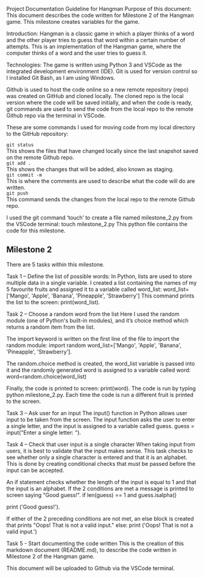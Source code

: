 Project Documentation Guideline for Hangman
Purpose of this document:
This document describes the code written for Milestone 2 of the Hangman game. This milestone creates variables for the game.

Introduction:
Hangman is a classic game in which a player thinks of a word and the other player tries to guess that word within a certain number of attempts.
This is an implementation of the Hangman game, where the computer thinks of a word and the user tries to guess it.

Technologies:
The game is written using Python 3 and VSCode as the integrated development environment (IDE).
Git is used for version control so I installed Git Bash, as I am using Windows.

Github is used to host the code online so a new remote repository (repo) was created on GitHub and cloned locally. The cloned repo is the local version where the code will be saved initially, and when the code is ready, git commands are used to send the code from the local repo to the remote Github repo via the terminal in VSCode.

These are some commands I used for moving code from my local directory to the GitHub repository:

`git status`  
This shows the files that have changed locally since the last snapshot saved on the remote Github repo.  
`git add .`  
This shows the changes that will be added, also known as staging.  
`git commit -m`  
This is where the comments are used to describe what the code will do are written.  
`git push`  
This command sends the changes from the local repo to the remote Github repo.  
  

I used the git command ‘touch’ to create a file named milestone_2.py from the VSCode terminal:
touch milestone_2.py 
This python file contains the code for this milestone. 
  
## Milestone 2  
There are 5 tasks within this milestone.  

Task 1 – Define the list of possible words:
In Python, lists are used to store multiple data in a single variable. I created a list containing the names of my 5 favourite fruits and assigned it to a variable called word_list:
word_list=['Mango', 'Apple', 'Banana', 'Pineapple', 'Strawberry']
This command prints the list to the screen:
print(word_list).

Task 2 – Choose a random word from the list
Here I used the random module (one of Python's built-in modules), and it’s choice method which returns a random item from the list.

The import keyword is written on the first line of the file to import the random module: import random word_list=['Mango', 'Apple', 'Banana', 'Pineapple', 'Strawberry'].

The random.choice method is created, the word_list variable is passed into it and the randomly generated word is assigned to a variable called word:
word=random.choice(word_list)

Finally, the code is printed to screen: print(word). The code is run by typing python milestone_2.py.
Each time the code is run a different fruit is printed to the screen.

Task 3 – Ask user for an input
The input() function in Python allows user input to be taken from the screen. The input function asks the user to enter a single letter, and the input is assigned to a variable called guess.
guess = input("Enter a single letter: ").

Task 4 – Check that user input is a single character
When taking input from users, it is best to validate that the input makes sense. This task checks to see whether only a single character is entered and that it is an alphabet. This is done by creating conditional checks that must be passed before the input can be accepted.

An if statement checks whether the length of the input is equal to 1 and that the input is an alphabet. If the 2 conditions are met a message is printed to screen saying "Good guess!".
if len(guess) == 1 and guess.isalpha()

print ('Good guess!').

If either of the 2 preceding conditions are not met, an else block is created that prints "Oops! That is not a valid input."
else: print ('Oops! That is not a valid input.')

Task 5 - Start documenting the code written
This is the creation of this markdown document (README.md), to describe the code written in Milestone 2 of the Hangman game.

This document will be uploaded to Github via the VSCode terminal.